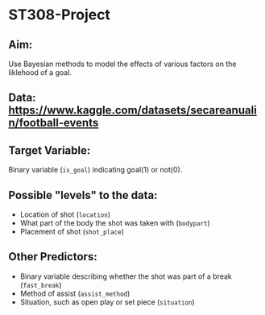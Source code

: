 # ST308-Project

## Aim: 

Use Bayesian methods to model the effects of various factors on the liklehood of a goal.

## Data: https://www.kaggle.com/datasets/secareanualin/football-events

## Target Variable:

Binary variable (`is_goal`) indicating goal(1) or not(0).

## Possible "levels" to the data: 
 - Location of shot (`location`)
 - What part of the body the shot was taken with (`bodypart`)
 - Placement of shot (`shot_place`)

## Other Predictors:
 - Binary variable describing whether the shot was part of a break (`fast_break`) 
 - Method of assist (`assist_method`)
 - Situation, such as open play or set piece (`situation`)